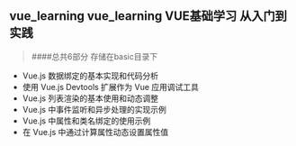 ## vue_learning vue_learning VUE基础学习 从入门到实践

> ####总共6部分 存储在basic目录下
* Vue.js 数据绑定的基本实现和代码分析
* 使用 Vue.js Devtools 扩展作为 Vue 应用调试工具
* Vue.js 列表渲染的基本使用和动态调整
* Vue.js 中事件监听和异步处理的实现示例
* Vue.js 中属性和类名绑定的使用示例
* 在 Vue.js 中通过计算属性动态设置属性值
